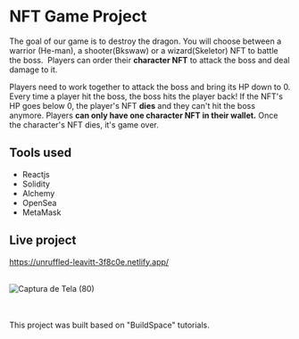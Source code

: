 # NFT Game Project
The goal of our game is to destroy the dragon. You will choose between a warrior (He-man), a shooter(Bkswaw) or a wizard(Skeletor) NFT to battle the boss.  Players can order their **character NFT** to attack the boss and deal damage to it. 

Players need to work together to attack the boss and bring its HP down to 0. Every time a player hit the boss, the boss hits the player back! If the NFT's HP goes below 0, the player's NFT **dies** and they can't hit the boss anymore. Players **can only have one character NFT in their wallet.** Once the character's NFT dies, it's game over. 


## Tools used
<ul>
  <li>Reactjs</li>
  <li>Solidity</li>
  <li>Alchemy</li>
  <li>OpenSea</li>
  <li>MetaMask</li>
</ul>

## Live project
https://unruffled-leavitt-3f8c0e.netlify.app/

<br>![Captura de Tela (80)](https://user-images.githubusercontent.com/82957886/155860454-8b943ad7-984a-4217-8ea6-dcdead8d967a.png)

<br>
<br>
This project was built based on "BuildSpace" tutorials.
